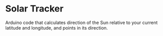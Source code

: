 # Solar Tracker

Arduino code that calculates direction of the Sun relative to your current latitude and longitude, and points in its direction.

